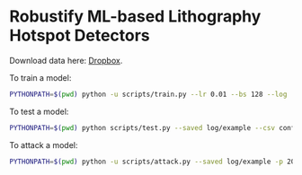 # Robustify ML-based Lithography Hotspot Detectors

Download data here: [Dropbox](https://www.dropbox.com/s/x6qpvw8r4lqefi0/data_vias-merge.zip?dl=1).

To train a model:

```bash
PYTHONPATH=$(pwd) python -u scripts/train.py --lr 0.01 --bs 128 --log ./log/$(date +%Y%m%d%H%M%S)
```

To test a model:

```bash
PYTHONPATH=$(pwd) python scripts/test.py --saved log/example --csv config/val-num100-seed42.csv -p 20
```

To attack a model:

```bash
PYTHONPATH=$(pwd) python -u scripts/attack.py --saved log/example -p 20 --csv val-num100-seed42
```